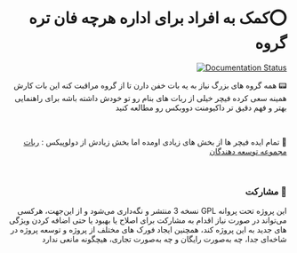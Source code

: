 <h1 style="text-align: right;direction: rtl;" dir="rtl">⭕️کمک به افراد برای اداره هرچه فان تره گروه</h1>
<div align="right">
<a href='https://devbax-bot.readthedocs.io/en/latest/?badge=latest'>
    <img src='https://readthedocs.org/projects/devbax-bot/badge/?version=latest' alt='Documentation Status' />
</a>
  </div>
<p style="text-align: right;direction: rtl;" dir="rtl">📟 همه گروه های بزرگ نیاز به یه بات خفن دارن تا از گروه مراقبت کنه این بات کارش همینه سعی کرده فیچر خیلی از ربات های بنام رو تو خودش داشته باشه برای راهنمایی بهتر و فهم دقیق تر داکیومنت دووبکس رو مطالعه کنید</p>

<br>
<p style="text-align: right;direction: rtl;" dir="rtl">🎊 تمام ایده فیچر ها از بخش های زیادی اومده اما بخش زیادش از دولوپیکس : <a href="https://developix.ir/documentation/IRDevelopersBot">ربات مجموعه توسعه دهندگان</a></p>

<br>

<h3 dir="rtl" style="text-align: right;direction: rtl;">🤝 مشارکت</h3>
<p dir="rtl" style="text-align: right;direction: rtl;">این پروژه تحت پروانه GPL نسخه 3 منتشر و نگه‌داری می‌شود و از این‌جهت، هرکسی می‌تواند در صورت نیاز اقدام به مشارکت برای اصلاح یا بهبود یا حتی اضافه کردن ویژگی های جدید به این پروژه کند، همچنین ایجاد فورک های مختلف از پروژه و توسعه پروژه در شاخه‌ای جدا، چه به‌صورت رایگان و چه به‌صورت تجاری، هیچگونه مانعی ندارد</p>

